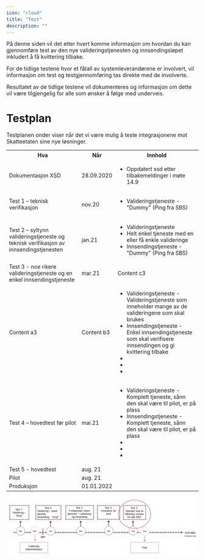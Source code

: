 ```yaml
---
icon: "cloud"
title: "Test"
description: ""
---
```


På denne siden vil det etter hvert komme informasjon om hvordan du kan gjennomføre test av den nye valideringstjenesten og innsendingsløpet inkludert å få kvittering tilbake.

For de tidlige testene hvor et fåtall av systemleverandørene er involvert, vil informasjon om test og testgjennomføring tas direkte med de involverte.

Resultatet av de tidlige testene vil dokumenteres og informasjon om dette vil være tilgjengelig for alle som ønsker å følge med underveis.

# Testplan

Testplanen onder viser når det vi være mulig å teste integrasjonene mot Skatteetaten sine nye løsninger.

<table align=center>
  <tr><th align=center>Hva</th><th align=center>Når</th><th align=center>Innhold</th></tr>
  <tr><td>Dokumentasjon XSD</td><td>28.09.2020</td><td><ul><li>Oppdatert xsd etter tilbakemeldinger i møte 14.9</li></ul></td></tr>
  <tr><td>Test 1 – teknisk verifikasjon</td><td>nov.20</td><td><ul><li>Valideringstjeneste -"Dummy"  (Ping fra SBS)</li></ul></td></tr> 
  <tr><td>Test 2 – syltynn valideringstjeneste og teknisk verifikasjon av innsendingstjenesten</td><td>jan.21</td>
  <td> 
  <ul>
	<li>Valideringstjeneste </li>
	<li>Helt enkel tjeneste med en eller få enkle valideringe </li>
    <li>Innsendingstjeneste - "Dummy"  (Ping fra SBS)</li>
  </ul>
  </td></tr>
  <tr><td>Test 3 - noe rikere valideringstjeneste og en enkel innsendingstjeneste</td><td>mar.21</td><td>Content c3</td></tr>
  <tr><td>Content a3</td><td>Content b3</td>
  <td>
  <ul>
	<li>Valideringstjeneste - Valideringstjeneste som inneholder mange av de valideringene som skal brukes</li>
	<li>Innsendingstjeneste - Enkel innsendingstjeneste som skal verifisere innsendingen og gi kvittering tilbake</li>
	<li></li>
	<li></li>
	<li></li>
  </ul>
  </td></tr>
  <tr><td>Test 4 – hovedtest før pilot</td><td>mai.21</td><td>
  <ul>
	<li>Valideringstjeneste - Komplett tjeneste, sånn den skal være til pilot, er på plass</li>
	<li>Innsendingstjeneste - Komplett tjeneste, sånn den skal være til pilot, er på plass</li>
	<li></li>
	<li></li>
	<li></li>
  </ul>
  </td></tr>
  <tr><td>Test 5 - hovedtest</td><td>aug. 21</td><td></td></tr>
  <tr><td>Pilot</td><td>aug. 21</td><td></td></tr>
  <tr><td>Produksjon</td><td>01.01.2022</td><td></td></tr>  
</table>

![Testplan](Testplan.png)
